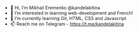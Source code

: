 - 👋 Hi, I’m Mikhail Eremenko @kandelakitina
- 👀 I’m interested in learning web-development and French!
- 🌱 I’m currently learning Git, HTML, CSS and Javascript
- 📫 Reach me on Telegram -  https://t.me/kandelakitina

<!---
kandelakitina/kandelakitina is a ✨ special ✨ repository because its `README.md` (this file) appears on your GitHub profile.
You can click the Preview link to take a look at your changes.
--->
